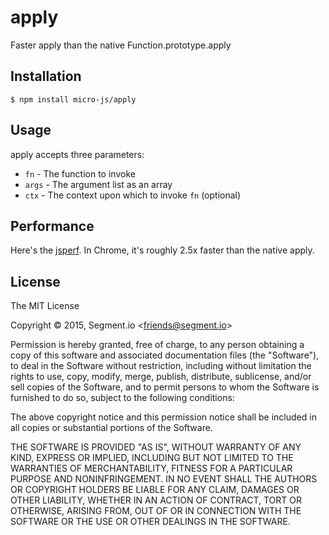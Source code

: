 
# apply

Faster apply than the native Function.prototype.apply

## Installation

    $ npm install micro-js/apply

## Usage

apply accepts three parameters:

  * `fn` - The function to invoke
  * `args` - The argument list as an array
  * `ctx` - The context upon which to invoke `fn` (optional)

## Performance

Here's the [jsperf](http://jsperf.com/apply-vs-switch/7).  In Chrome, it's roughly 2.5x faster than the native apply.

## License

The MIT License

Copyright &copy; 2015, Segment.io &lt;friends@segment.io&gt;

Permission is hereby granted, free of charge, to any person obtaining a copy of this software and associated documentation files (the "Software"), to deal in the Software without restriction, including without limitation the rights to use, copy, modify, merge, publish, distribute, sublicense, and/or sell copies of the Software, and to permit persons to whom the Software is furnished to do so, subject to the following conditions:

The above copyright notice and this permission notice shall be included in all copies or substantial portions of the Software.

THE SOFTWARE IS PROVIDED "AS IS", WITHOUT WARRANTY OF ANY KIND, EXPRESS OR IMPLIED, INCLUDING BUT NOT LIMITED TO THE WARRANTIES OF MERCHANTABILITY, FITNESS FOR A PARTICULAR PURPOSE AND NONINFRINGEMENT. IN NO EVENT SHALL THE AUTHORS OR COPYRIGHT HOLDERS BE LIABLE FOR ANY CLAIM, DAMAGES OR OTHER LIABILITY, WHETHER IN AN ACTION OF CONTRACT, TORT OR OTHERWISE, ARISING FROM, OUT OF OR IN CONNECTION WITH THE SOFTWARE OR THE USE OR OTHER DEALINGS IN THE SOFTWARE.
